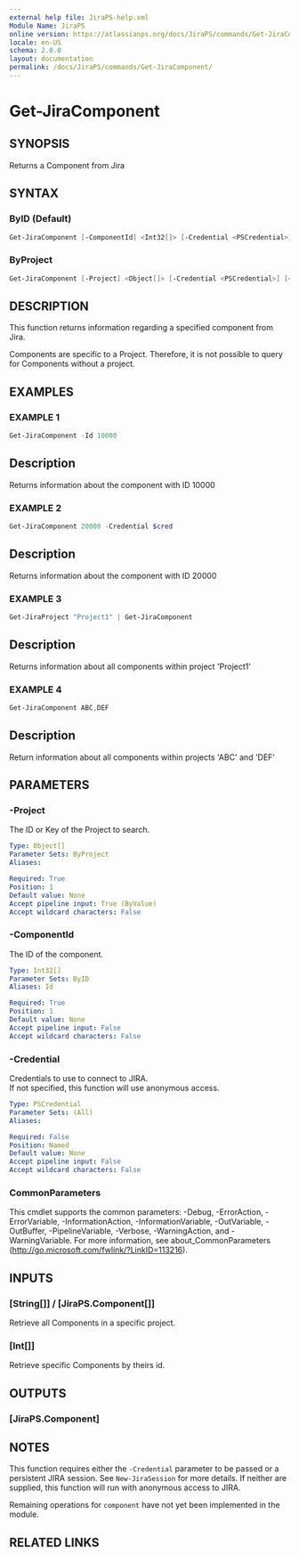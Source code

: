 ```yaml
---
external help file: JiraPS-help.xml
Module Name: JiraPS
online version: https://atlassianps.org/docs/JiraPS/commands/Get-JiraComponent/
locale: en-US
schema: 2.0.0
layout: documentation
permalink: /docs/JiraPS/commands/Get-JiraComponent/
---
```

# Get-JiraComponent

## SYNOPSIS

Returns a Component from Jira

## SYNTAX

### ByID (Default)

```powershell
Get-JiraComponent [-ComponentId] <Int32[]> [-Credential <PSCredential>] [<CommonParameters>]
```

### ByProject

```powershell
Get-JiraComponent [-Project] <Object[]> [-Credential <PSCredential>] [<CommonParameters>]
```

## DESCRIPTION

This function returns information regarding a specified component from Jira.

Components are specific to a Project.
Therefore, it is not possible to query for Components without a project.

## EXAMPLES

### EXAMPLE 1

```powershell
Get-JiraComponent -Id 10000
```

Description  
 -----------  
Returns information about the component with ID 10000

### EXAMPLE 2

```powershell
Get-JiraComponent 20000 -Credential $cred
```

Description  
 -----------  
Returns information about the component with ID 20000

### EXAMPLE 3

```powershell
Get-JiraProject "Project1" | Get-JiraComponent
```

Description  
 -----------  
Returns information about all components within project 'Project1'

### EXAMPLE 4

```powershell
Get-JiraComponent ABC,DEF
```

Description  
 -----------  
Return information about all components within projects 'ABC' and 'DEF'

## PARAMETERS

### -Project

The ID or Key of the Project to search.

```yaml
Type: Object[]
Parameter Sets: ByProject
Aliases:

Required: True
Position: 1
Default value: None
Accept pipeline input: True (ByValue)
Accept wildcard characters: False
```

### -ComponentId

The ID of the component.

```yaml
Type: Int32[]
Parameter Sets: ByID
Aliases: Id

Required: True
Position: 1
Default value: None
Accept pipeline input: False
Accept wildcard characters: False
```

### -Credential

Credentials to use to connect to JIRA.  
If not specified, this function will use anonymous access.

```yaml
Type: PSCredential
Parameter Sets: (All)
Aliases:

Required: False
Position: Named
Default value: None
Accept pipeline input: False
Accept wildcard characters: False
```

### CommonParameters

This cmdlet supports the common parameters: -Debug, -ErrorAction, -ErrorVariable, -InformationAction, -InformationVariable, -OutVariable, -OutBuffer, -PipelineVariable, -Verbose, -WarningAction, and -WarningVariable.
For more information, see about_CommonParameters (http://go.microsoft.com/fwlink/?LinkID=113216).

## INPUTS

### [String[]] / [JiraPS.Component[]]

Retrieve all Components in a specific project.

### [Int[]]

Retrieve specific Components by theirs id.

## OUTPUTS

### [JiraPS.Component]

## NOTES

This function requires either the `-Credential` parameter to be passed or a persistent JIRA session.
See `New-JiraSession` for more details.
If neither are supplied, this function will run with anonymous access to JIRA.

Remaining operations for `component` have not yet been implemented in the module.

## RELATED LINKS
